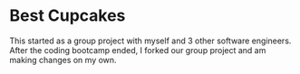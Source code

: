 # Best Cupcakes

This started as a group project with myself and 3 other software engineers. After the coding bootcamp ended, I forked our group project and am making changes on my own. 
